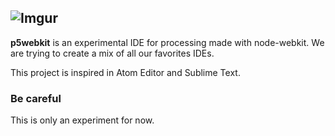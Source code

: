 ![Imgur](http://i.imgur.com/5ljLnRO.png)
---
**p5webkit** is an experimental IDE for processing made with node-webkit. We are trying to create a mix of all our favorites IDEs.

This project is inspired in Atom Editor and Sublime Text.

### Be careful
This is only an experiment for now.
